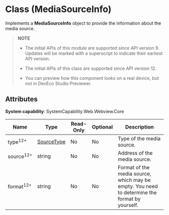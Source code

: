 # Class (MediaSourceInfo)
<!--Kit: ArkWeb-->
<!--Subsystem: Web-->
<!--Owner: @zhangyao75477-->
<!--Designer: @qiu-gongkai-->
<!--Tester: @ghiker-->
<!--Adviser: @HelloCrease-->

Implements a **MediaSourceInfo** object to provide the information about the media source.

> **NOTE**
>
> - The initial APIs of this module are supported since API version 9. Updates will be marked with a superscript to indicate their earliest API version.
>
> - The initial APIs of this class are supported since API version 12.
>
> - You can preview how this component looks on a real device, but not in DevEco Studio Previewer.

## Attributes

**System capability**: SystemCapability.Web.Webview.Core

| Name| Type| Read-Only| Optional| Description|
|------|------|------|------|------|
| type<sup>12+</sup> | [SourceType](./arkts-apis-webview-e.md#sourcetype12) | No| No| Type of the media source.|
| source<sup>12+</sup> | string | No| No| Address of the media source.|
| format<sup>12+</sup> | string | No| No| Format of the media source, which may be empty. You need to determine the format by yourself.|

